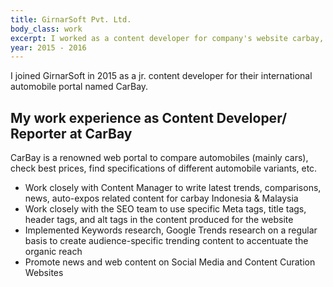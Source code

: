 ```yaml
---
title: GirnarSoft Pvt. Ltd. 
body_class: work
excerpt: I worked as a content developer for company's website carbay, which is an international automobile portal (similar to cardekho)
year: 2015 - 2016
---
```


I joined GirnarSoft in 2015 as a jr. content developer for their international automobile portal named CarBay. 

## My work experience as Content Developer/ Reporter at CarBay

CarBay is a renowned web portal to compare automobiles (mainly cars), check best prices, find specifications of different automobile variants, etc.

* Work closely with Content Manager to write latest trends, comparisons, news, auto-expos related content for carbay Indonesia & Malaysia
* Work closely with the SEO team to use specific Meta tags, title tags, header tags, and alt tags in the content produced for the website
* Implemented Keywords research, Google Trends research on a regular basis to create audience-specific trending content to accentuate the organic reach
* Promote news and web content on Social Media and Content Curation Websites